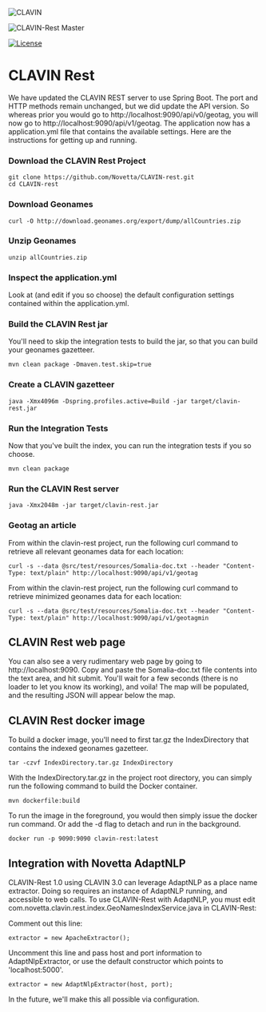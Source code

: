 ![CLAVIN](https://github.com/Novetta/CLAVIN-Rest/blob/develop/img/clavinLogo.png?raw=true)

![CLAVIN-Rest Master](https://github.com/Novetta/CLAVIN-Rest/workflows/MasterCI/badge.svg?branch=master)

[![License](https://img.shields.io/badge/License-Apache%202.0-blue.svg)](https://opensource.org/licenses/Apache-2.0)

CLAVIN Rest
===========

We have updated the CLAVIN REST server to use Spring Boot. The port and HTTP methods remain unchanged, but we did update the API version.  So whereas prior you would go to http://localhost:9090/api/v0/geotag, you will now go to http://localhost:9090/api/v1/geotag. The application now has a application.yml file that contains the available settings.  Here are the instructions for getting up and running.  

### Download the CLAVIN Rest Project

    git clone https://github.com/Novetta/CLAVIN-rest.git
    cd CLAVIN-rest
	
### Download Geonames 
  
    curl -O http://download.geonames.org/export/dump/allCountries.zip

### Unzip Geonames 

    unzip allCountries.zip

### Inspect the application.yml

Look at (and edit if you so choose) the default configuration settings contained within the application.yml.

### Build the CLAVIN Rest jar

You'll need to skip the integration tests to build the jar, so that you can build your geonames gazetteer.

	mvn clean package -Dmaven.test.skip=true

### Create a CLAVIN gazetteer 
    
    java -Xmx4096m -Dspring.profiles.active=Build -jar target/clavin-rest.jar
	
### Run the Integration Tests

Now that you've built the index, you can run the integration tests if you so choose. 

	mvn clean package

### Run the CLAVIN Rest server 

    java -Xmx2048m -jar target/clavin-rest.jar 

### Geotag an article  

From within the clavin-rest project, run the following curl command to retrieve all relevant geonames data for each location:

	curl -s --data @src/test/resources/Somalia-doc.txt --header "Content-Type: text/plain" http://localhost:9090/api/v1/geotag

From within the clavin-rest project, run the following curl command to retrieve minimized geonames data for each location:	

	curl -s --data @src/test/resources/Somalia-doc.txt --header "Content-Type: text/plain" http://localhost:9090/api/v1/geotagmin	

##	CLAVIN Rest web page

You can also see a very rudimentary web page by going to http://localhost:9090.  Copy and paste the Somalia-doc.txt file contents into the text area, and hit submit.  You'll wait for a few seconds (there is no loader to let you know its working), and voila! The map will be populated, and the resulting JSON will appear below the map. 

## CLAVIN Rest docker image

To build a docker image, you'll need to first tar.gz the IndexDirectory that contains the indexed geonames gazetteer. 
	
	tar -czvf IndexDirectory.tar.gz IndexDirectory

With the IndexDirectory.tar.gz in the project root directory, you can simply run the following command to build the Docker container. 

	mvn dockerfile:build 

To run the image in the foreground, you would then simply issue the docker run command. Or add the -d flag to detach and run in the background.

	docker run -p 9090:9090 clavin-rest:latest
	
## Integration with Novetta AdaptNLP

CLAVIN-Rest 1.0 using CLAVIN 3.0 can leverage AdaptNLP as a place name extractor.  Doing so requires an instance of AdaptNLP running, and accessible to web calls.  To use CLAVIN-Rest with AdaptNLP, you must edit com.novetta.clavin.rest.index.GeoNamesIndexService.java  in CLAVIN-Rest: 

Comment out this line: 

	extractor = new ApacheExtractor();

Uncomment this line and pass host and port information to AdaptNlpExtractor, or use the default constructor which points to 'localhost:5000'. 

	extractor = new AdaptNlpExtractor(host, port);
	
In the future, we'll make this all possible via configuration. 

